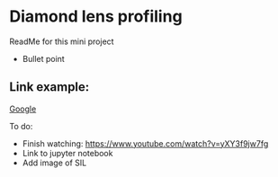 # Diamond lens profiling
ReadMe for this mini project

* Bullet point

## Link example:
[Google](www.google.com)

To do:
* Finish watching: https://www.youtube.com/watch?v=yXY3f9jw7fg
* Link to jupyter notebook
* Add image of SIL